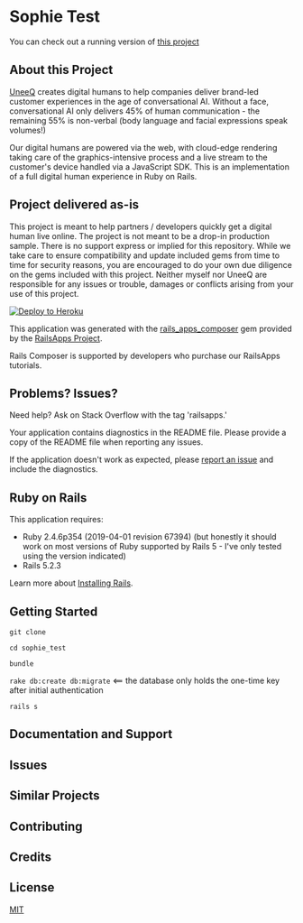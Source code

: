 # Sophie Test

You can check out a running version of [this project](https://sophie-digital-human-test.herokuapp.com/)

## About this Project

[UneeQ](https://www.digitalhumans.com) creates digital humans to help companies deliver brand-led customer experiences in the age of conversational AI. Without a face, conversational AI only delivers 45% of human communication - the remaining 55% is non-verbal (body language and facial expressions speak volumes!)

Our digital humans are powered via the web, with cloud-edge rendering taking care of the graphics-intensive process and a live stream to the customer's device handled via a JavaScript SDK. This is an implementation of a full digital human experience in Ruby on Rails.

## Project delivered as-is

This project is meant to help partners / developers quickly get a digital human live online. The project is not meant to be a drop-in production sample. There is no support express or implied for this repository. While we take care to ensure compatibility and update included gems from time to time for security reasons, you are encouraged to do your own due diligence on the gems included with this project. Neither myself nor UneeQ are responsible for any issues or trouble, damages or conflicts arising from your use of this project.

[![Deploy to Heroku](https://www.herokucdn.com/deploy/button.png)](https://heroku.com/deploy)

This application was generated with the [rails_apps_composer](https://github.com/RailsApps/rails_apps_composer) gem
provided by the [RailsApps Project](http://railsapps.github.io/).

Rails Composer is supported by developers who purchase our RailsApps tutorials.

## Problems? Issues?

Need help? Ask on Stack Overflow with the tag 'railsapps.'

Your application contains diagnostics in the README file. Please provide a copy of the README file when reporting any issues.

If the application doesn't work as expected, please [report an issue](https://github.com/RailsApps/rails_apps_composer/issues)
and include the diagnostics.

## Ruby on Rails

This application requires:

- Ruby 2.4.6p354 (2019-04-01 revision 67394) (but honestly it should work on most versions of Ruby supported by Rails 5 - I've only tested using the version indicated)
- Rails 5.2.3

Learn more about [Installing Rails](http://railsapps.github.io/installing-rails.html).

## Getting Started

`git clone`

`cd sophie_test`

`bundle`

`rake db:create db:migrate` <== the database only holds the one-time key after initial authentication

`rails s`

## Documentation and Support

## Issues

## Similar Projects

## Contributing

## Credits

## License

[MIT](https://opensource.org/licenses/MIT)
